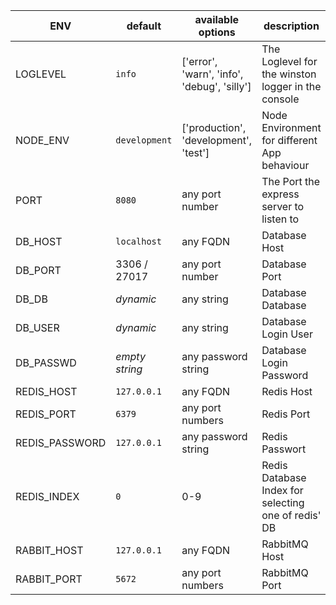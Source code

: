 | ENV            | default        | available options                           | description                                         |
|----------------|----------------|---------------------------------------------|-----------------------------------------------------|
| LOGLEVEL       | `info`         | ['error', 'warn', 'info', 'debug', 'silly'] | The Loglevel for the winston logger in the console  |
| NODE_ENV       | `development`  | ['production', 'development', 'test']       | Node Environment for different App behaviour        |
| PORT           | `8080`         | any port number                             | The Port the express server to listen to            |
| DB_HOST        | `localhost`    | any FQDN                                    | Database Host                                       |
| DB_PORT        | 3306 / 27017   | any port number                             | Database Port                                       |
| DB_DB          | _dynamic_      | any string                                  | Database Database                                   |
| DB_USER        | _dynamic_      | any string                                  | Database Login User                                 |
| DB_PASSWD      | _empty string_ | any password string                         | Database Login Password                             |
| REDIS_HOST     | `127.0.0.1`    | any FQDN                                    | Redis Host                                          |
| REDIS_PORT     | `6379`         | any port numbers                            | Redis Port                                          |
| REDIS_PASSWORD | `127.0.0.1`    | any password string                         | Redis Passwort                                      |
| REDIS_INDEX    | `0`            | 0-9                                         | Redis Database Index for selecting one of redis' DB |
| RABBIT_HOST    | `127.0.0.1`    | any FQDN                                    | RabbitMQ Host                                       |
| RABBIT_PORT    | `5672`         | any port numbers                            | RabbitMQ Port                                       |
